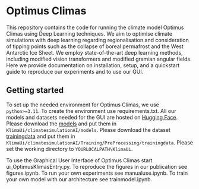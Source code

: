 # Optimus Climas
This repository contains the code for running the climate model Optimus Climas using Deep Learning techniques. We aim to optimise climate simulations with deep learning regarding regionalisation and consideration of tipping points such as the collapse of boreal permafrost and the West Antarctic Ice Sheet. We employ state-of-the-art deep learning methods, including modified vision transformers and modified gramian angular fields. Here we provide documentation on installation, setup, and a quickstart guide to reproduce our experiments and to use our GUI.
## Getting started
To set up the needed environment for Optimus Climas, we use ```python>=3.11```. To create the environment use requirements.txt.
All our models and datasets needed for the GUI are hosted on [Hugging Face](https://huggingface.co/collections/OptimusClimas/files-for-gui-678192abaf887f31d684639e). Please download the [models](https://huggingface.co/OptimusClimas/models) and put them in ```KlimaUi/climatesimulationAI/models```. Please download the dataset [trainingdata](https://huggingface.co/datasets/OptimusClimas/trainingdata) and put them in ```KlimaUi/climatesimulationAI/Training/PreProcessing/trainingdata```. Please set the working directory to ```YOURLOCALPATH\KlimaUi```.

To use the Graphical User Interface of Optimus Climas start ui_OptimusKlimasEntry.py. 
To reproduce the figures in our publication see figures.ipynb.
To run your own experiments see manualuse.ipynb.
To train your own model with our architecture see trainmodel.ipynb.
